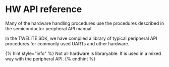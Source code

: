 # HW API reference

Many of the hardware handling procedures use the procedures described in the semiconductor peripheral API manual.

In the TWELITE SDK, we have compiled a library of typical peripheral API procedures for commonly used UARTs and other hardware.

{% hint style="info" %}
Not all hardware is libraryable. It is used in a mixed way with the peripheral API.
{% endhint %}

